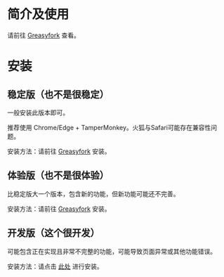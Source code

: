 # 简介及使用
请前往 <a href="https://greasyfork.org/zh-CN/scripts/30766">Greasyfork</a> 查看。

# 安装
## 稳定版（也不是很稳定）
一般安装此版本即可。

推荐使用 Chrome/Edge + TamperMonkey。火狐与Safari可能存在兼容性问题。

安装方法：请前往 <a href="https://greasyfork.org/zh-CN/scripts/30766">Greasyfork</a> 安装。

## 体验版（也不是很体验）
比稳定版大一个版本，包含新的功能，但新功能可能还不完善。

安装方法：请前往 <a href="https://greasyfork.org/zh-CN/scripts/430139">Greasyfork</a> 安装。

## 开发版（这个很开发）
可能包含正在实现且非常不完整的功能，可能导致页面异常或其他功能错误。

安装方法：请点击 <a href="https://github.com/Ocrosoft/PixivPreviewer/raw/master/pixiv%20previewer.user.js">此处</a> 进行安装。
